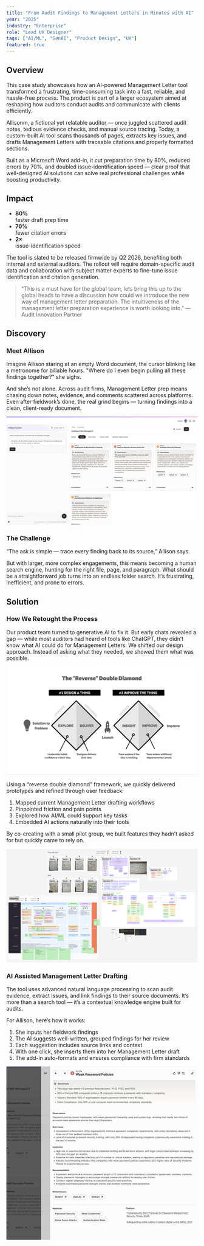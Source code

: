 ```yaml
---
title: "From Audit Findings to Management Letters in Minutes with AI"
year: "2025"
industry: "Enterprise"
role: "Lead UX Designer"
tags: ["AI/ML", "GenAI", "Product Design", "UX"]
featured: true
---
```


## Overview
This case study showcases how an AI-powered Management Letter tool transformed a frustrating, time-consuming task into a fast, reliable, and hassle-free process. The product is part of a larger ecosystem aimed at reshaping how auditors conduct audits and communicate with clients efficiently.

Allisonm, a fictional yet relatable auditor — once juggled scattered audit notes, tedious evidence checks, and manual source tracing. Today, a custom-built AI tool scans thousands of pages, extracts key issues, and drafts Management Letters with traceable citations and properly formatted sections.

Built as a Microsoft Word add-in, it cut preparation time by 80%, reduced errors by 70%, and doubled issue-identification speed — clear proof that well-designed AI solutions can solve real professional challenges while boosting productivity.

## Impact
- **80%**  
faster draft prep time
- **70%**  
fewer citation errors
- **2×**  
issue-identification speed

The tool is slated to be released firmwide by Q2 2026, benefiting both internal and external auditors. The rollout will require domain-specific audit data and collaboration with subject matter experts to fine-tune issue identification and citation generation.

> "This is a must have for the global team, lets bring this up to the global heads to have a discussion how could we introduce the new way of management letter preparation. The intuitiveness of the management letter preparation experience is worth looking into." — Audit Innovation Partner

## Discovery

### Meet Allison
Imagine Allison staring at an empty Word document, the cursor blinking like a metronome for billable hours. "Where do I even begin pulling all these findings together?" she sighs.

And she’s not alone. Across audit firms, Management Letter prep means chasing down notes, evidence, and comments scattered across platforms. Even after fieldwork’s done, the real grind begins — turning findings into a clean, client-ready document.

![Issues identification by AI](/public/images/management-letter/issues.png)

### The Challenge
“The ask is simple — trace every finding back to its source,” Allison says.

But with larger, more complex engagements, this means becoming a human search engine, hunting for the right file, page, and paragraph. What should be a straightforward job turns into an endless folder search. It’s frustrating, inefficient, and prone to errors.

## Solution

### How We Retought the Process
Our product team turned to generative AI to fix it. But early chats revealed a gap — while most auditors had heard of tools like ChatGPT, they didn’t know what AI could do for Management Letters. We shifted our design approach. Instead of asking what they needed, we showed them what was possible.

![Double Diamond framework](/public/images/management-letter/double-diamond-r.jpg)

Using a “reverse double diamond” framework, we quickly delivered prototypes and refined through user feedback:

1. Mapped current Management Letter drafting workflows
2. Pinpointed friction and pain points
3. Explored how AI/ML could support key tasks
4. Embedded AI actions naturally into their tools

By co-creating with a small pilot group, we built features they hadn’t asked for but quickly came to rely on.

![Domain scoping on auditing processes](/public/images/management-letter/domain-knowledge.png)

### AI Assisted Management Letter Drafting
The tool uses advanced natural language processing to scan audit evidence, extract issues, and link findings to their source documents. It’s more than a search tool — it’s a contextual knowledge engine built for audits.

For Allison, here’s how it works:

1. She inputs her fieldwork findings
2. The AI suggests well-written, grouped findings for her review
3. Each suggestion includes source links and context
4. With one click, she inserts them into her Management Letter draft
5. The add-in auto-formats and ensures compliance with firm standards

![Breakdown of the findings](/public/images/management-letter/breakdown.png)